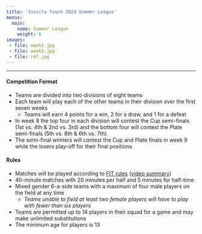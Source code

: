 ```yaml
---
title: 'Invicta Touch 2024 Summer League'
menus:
  main:
    name: Summer League
    weight: 6
images:
 - file: week1.jpg
 - file: week3.jpg
 - file: ref.jpg
---
```


---

#### Competition Format
* Teams are divided into two divisions of eight teams
* Each team will play each of the other teams in their division over the first seven weeks
  * Teams will earn 4 points for a win, 2 for a draw, and 1 for a defeat
* In week 8 the top four in each division will contest the Cup semi-finals (1st vs. 4th & 2nd vs. 3rd)
and the bottom four will contest the Plate semi-finals (5th vs. 8th & 6th vs. 7th)
* The semi-final winners will contest the Cup and Plate finals in week 9 while the losers play-off for their final positions

#### Rules
* Matches will be played according to [FIT rules](https://www.internationaltouch.org/media/FIT%205th%20Edition%20Rulebook.pdf)
([video summary](https://www.youtube.com/watch?v=4YHjW094-AY))
* 40-minute matches with 20 minutes per half and 5 minutes for half-time
* Mixed gender 6-a-side teams with a maximum of four male players on the field at any time
  * *Teams unable to field at least two female players will have to play with fewer than six players*
* Teams are permitted up to 14 players in their squad for a game and may make unlimited substitutions
* The minimum age for players is 13

